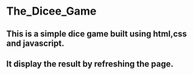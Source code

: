 # The_Dicee_Game
## This is a simple dice game built using html,css and javascript.
## It display the result by refreshing the page.
